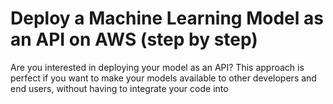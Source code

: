 # Deploy a Machine Learning Model as an API on AWS (step by step)
Are you interested in deploying your model as an API?  This approach is perfect if you want to make your models available to other developers and end users, without having to integrate your code into 
